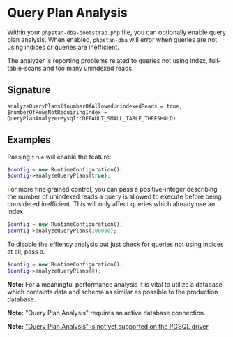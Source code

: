 # Query Plan Analysis

Within your `phpstan-dba-bootstrap.php` file, you can optionally enable query plan analysis.
When enabled, `phpstan-dba` will error when queries are not using indices or queries are inefficient.

The analyzer is reporting problems related to queries not using index, full-table-scans and too many unindexed reads.

## Signature

`analyzeQueryPlans($numberOfAllowedUnindexedReads = true, $numberOfRowsNotRequiringIndex = QueryPlanAnalyzerMysql::DEFAULT_SMALL_TABLE_THRESHOLD)`

## Examples

Passing `true` will enable the feature:

```php
$config = new RuntimeConfiguration();
$config->analyzeQueryPlans(true);
```

For more fine grained control, you can pass a positive-integer describing the number of unindexed reads a query is allowed to execute before being considered inefficient.
This will only affect queries which already use an index.

```php
$config = new RuntimeConfiguration();
$config->analyzeQueryPlans(100000);
```

To disable the effiency analysis but just check for queries not using indices at all, pass `0`.

```php
$config = new RuntimeConfiguration();
$config->analyzeQueryPlans(0);
```

**Note:** For a meaningful performance analysis it is vital to utilize a database, which containts data and schema as similar as possible to the production database.

**Note:** "Query Plan Analysis" requires an active database connection.

**Note:** ["Query Plan Analysis" is not yet supported on the PGSQL driver](https://github.com/staabm/phpstan-dba/issues/378)
